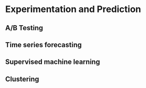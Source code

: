 # Experimentation and Prediction

## A/B Testing

## Time series forecasting

## Supervised machine learning

## Clustering

